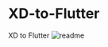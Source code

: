 # XD-to-Flutter
XD to Flutter
![readme](https://user-images.githubusercontent.com/91127380/159644708-eedc5c35-c680-42c6-8788-84ceed3d63e8.jpg)
